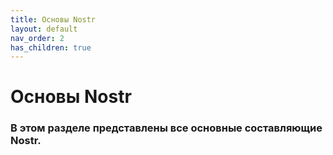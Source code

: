 ```yaml
---
title: Основы Nostr
layout: default
nav_order: 2
has_children: true
---
```


# Oсновы Nostr

### В этом разделе представлены все основные составляющие Nostr.


